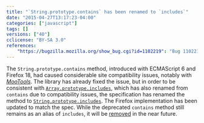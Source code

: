 ```yaml
---
title: "`String.prototype.contains` has been renamed to `includes`"
date: "2015-04-27T13:17:23-04:00"
categories: ["javascript"]
tags: []
versions: ["40"]
cclicense: "BY-SA 3.0"
references:
    "https://bugzilla.mozilla.org/show_bug.cgi?id=1102219": "Bug 1102219 - Rename String.prototype.contains to String.prototype.includes"
---
```

The `String.prototype.contains` method, introduced with ECMAScript 6 and Firefox 18, had caused considerable site compatibility issues, notably with [*MooTools*](https://bugzilla.mozilla.org/show_bug.cgi?id=789036). The library has already fixed the issue, but in order to be consistent with [`Array.prototype.includes`](https://developer.mozilla.org/en-US/docs/Web/JavaScript/Reference/Global_Objects/Array/includes), which has also renamed from `contains` due to compatibility issues, the specification has renamed the method to [`String.prototype.includes`](https://developer.mozilla.org/en-US/docs/Web/JavaScript/Reference/Global_Objects/String/includes). The Firefox implementation has been updated to match the spec. While the deprecated `contains` method still remains as an alias of `includes`, it will be [removed](https://www.fxsitecompat.com/en-US/docs/2015/string-prototype-contains-will-be-removed/) in the near future.

